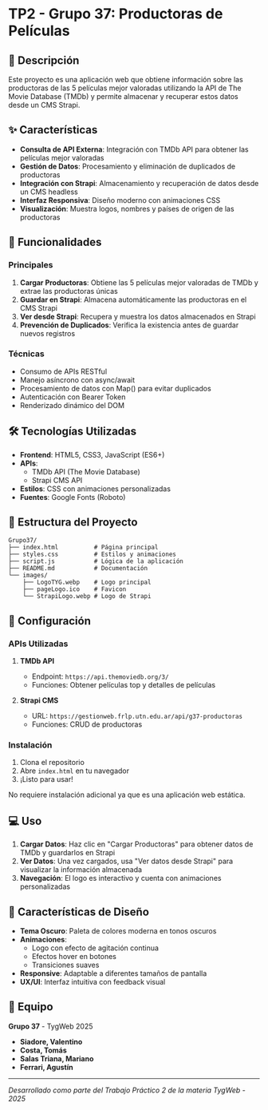 # TP2 - Grupo 37: Productoras de Películas

## 📖 Descripción

Este proyecto es una aplicación web que obtiene información sobre las productoras de las 5 películas mejor valoradas utilizando la API de The Movie Database (TMDb) y permite almacenar y recuperar estos datos desde un CMS Strapi.

## ✨ Características

- **Consulta de API Externa**: Integración con TMDb API para obtener las películas mejor valoradas
- **Gestión de Datos**: Procesamiento y eliminación de duplicados de productoras
- **Integración con Strapi**: Almacenamiento y recuperación de datos desde un CMS headless
- **Interfaz Responsiva**: Diseño moderno con animaciones CSS
- **Visualización**: Muestra logos, nombres y países de origen de las productoras

## 🚀 Funcionalidades

### Principales
1. **Cargar Productoras**: Obtiene las 5 películas mejor valoradas de TMDb y extrae las productoras únicas
2. **Guardar en Strapi**: Almacena automáticamente las productoras en el CMS Strapi
3. **Ver desde Strapi**: Recupera y muestra los datos almacenados en Strapi
4. **Prevención de Duplicados**: Verifica la existencia antes de guardar nuevos registros

### Técnicas
- Consumo de APIs RESTful
- Manejo asíncrono con async/await
- Procesamiento de datos con Map() para evitar duplicados
- Autenticación con Bearer Token
- Renderizado dinámico del DOM

## 🛠️ Tecnologías Utilizadas

- **Frontend**: HTML5, CSS3, JavaScript (ES6+)
- **APIs**: 
  - TMDb API (The Movie Database)
  - Strapi CMS API
- **Estilos**: CSS con animaciones personalizadas
- **Fuentes**: Google Fonts (Roboto)

## 📁 Estructura del Proyecto

```
Grupo37/
├── index.html          # Página principal
├── styles.css          # Estilos y animaciones
├── script.js           # Lógica de la aplicación
├── README.md           # Documentación
└── images/
    ├── LogoTYG.webp    # Logo principal
    ├── pageLogo.ico    # Favicon
    └── StrapiLogo.webp # Logo de Strapi
```

## 🔧 Configuración

### APIs Utilizadas

1. **TMDb API**
   - Endpoint: `https://api.themoviedb.org/3/`
   - Funciones: Obtener películas top y detalles de películas

2. **Strapi CMS**
   - URL: `https://gestionweb.frlp.utn.edu.ar/api/g37-productoras`
   - Funciones: CRUD de productoras

### Instalación

1. Clona el repositorio
2. Abre `index.html` en tu navegador
3. ¡Listo para usar!

No requiere instalación adicional ya que es una aplicación web estática.

## 💻 Uso

1. **Cargar Datos**: Haz clic en "Cargar Productoras" para obtener datos de TMDb y guardarlos en Strapi
2. **Ver Datos**: Una vez cargados, usa "Ver datos desde Strapi" para visualizar la información almacenada
3. **Navegación**: El logo es interactivo y cuenta con animaciones personalizadas

## 🎨 Características de Diseño

- **Tema Oscuro**: Paleta de colores moderna en tonos oscuros
- **Animaciones**: 
  - Logo con efecto de agitación continua
  - Efectos hover en botones
  - Transiciones suaves
- **Responsive**: Adaptable a diferentes tamaños de pantalla
- **UX/UI**: Interfaz intuitiva con feedback visual

## 👥 Equipo

**Grupo 37** - TygWeb 2025
- **Siadore, Valentino**
- **Costa, Tomás**
- **Salas Triana, Mariano**
- **Ferrari, Agustín**

---

*Desarrollado como parte del Trabajo Práctico 2 de la materia TygWeb - 2025*
